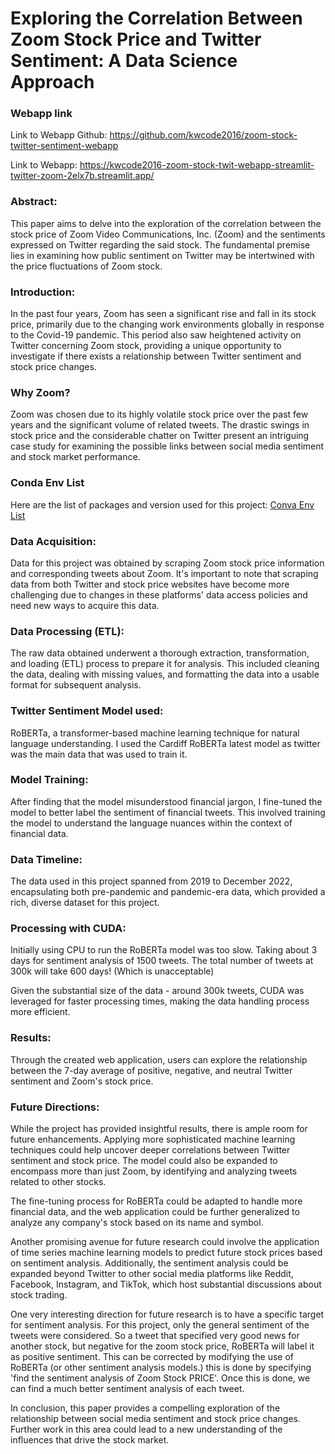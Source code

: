 
# Exploring the Correlation Between Zoom Stock Price and Twitter Sentiment: A Data Science Approach

### Webapp link
Link to Webapp Github: https://github.com/kwcode2016/zoom-stock-twitter-sentiment-webapp

Link to Webapp: https://kwcode2016-zoom-stock-twit-webapp-streamlit-twitter-zoom-2elx7b.streamlit.app/ 




### Abstract:
This paper aims to delve into the exploration of the correlation between the stock price of Zoom Video Communications, Inc. (Zoom) and the sentiments expressed on Twitter regarding the said stock. The fundamental premise lies in examining how public sentiment on Twitter may be intertwined with the price fluctuations of Zoom stock.


### Introduction:
In the past four years, Zoom has seen a significant rise and fall in its stock price, primarily due to the changing work environments globally in response to the Covid-19 pandemic. This period also saw heightened activity on Twitter concerning Zoom stock, providing a unique opportunity to investigate if there exists a relationship between Twitter sentiment and stock price changes.


### Why Zoom?
Zoom was chosen due to its highly volatile stock price over the past few years and the significant volume of related tweets. The drastic swings in stock price and the considerable chatter on Twitter present an intriguing case study for examining the possible links between social media sentiment and stock market performance.


### Conda Env List
Here are the list of packages and version used for this project: [Conva Env List](./conda_env.txt)

### Data Acquisition:
Data for this project was obtained by scraping Zoom stock price information and corresponding tweets about Zoom. It's important to note that scraping data from both Twitter and stock price websites have become more challenging due to changes in these platforms' data access policies and need new ways to acquire this data.


### Data Processing (ETL):
The raw data obtained underwent a thorough extraction, transformation, and loading (ETL) process to prepare it for analysis. This included cleaning the data, dealing with missing values, and formatting the data into a usable format for subsequent analysis.


### Twitter Sentiment Model used:
RoBERTa, a transformer-based machine learning technique for natural language understanding. I used the Cardiff RoBERTa latest model as twitter was the main data that was used to train it.


### Model Training:
After finding that the model misunderstood financial jargon, I fine-tuned the model to better label the sentiment of financial tweets. This involved training the model to understand the language nuances within the context of financial data.

### Data Timeline:
The data used in this project spanned from 2019 to December 2022, encapsulating both pre-pandemic and pandemic-era data, which provided a rich, diverse dataset for this project.

### Processing with CUDA:
Initially using CPU to run the RoBERTa model was too slow. Taking about 3 days for sentiment analysis of 1500 tweets. The total number of tweets at 300k will take 600 days! (Which is unacceptable)

Given the substantial size of the data - around 300k tweets, CUDA was leveraged for faster processing times, making the data handling process more efficient.

### Results:
Through the created web application, users can explore the relationship between the 7-day average of positive, negative, and neutral Twitter sentiment and Zoom's stock price.

### Future Directions:
While the project has provided insightful results, there is ample room for future enhancements. Applying more sophisticated machine learning techniques could help uncover deeper correlations between Twitter sentiment and stock price. The model could also be expanded to encompass more than just Zoom, by identifying and analyzing tweets related to other stocks.

The fine-tuning process for RoBERTa could be adapted to handle more financial data, and the web application could be further generalized to analyze any company's stock based on its name and symbol.

Another promising avenue for future research could involve the application of time series machine learning models to predict future stock prices based on sentiment analysis. Additionally, the sentiment analysis could be expanded beyond Twitter to other social media platforms like Reddit, Facebook, Instagram, and TikTok, which host substantial discussions about stock trading.

One very interesting direction for future research is to have a specific target for sentiment analysis. For this project, only the general sentiment of the tweets were considered. So a tweet that specified very good news for another stock, but negative for the zoom stock price, RoBERTa will label it as positive sentiment. This can be corrected by modifying the use of RoBERTa (or other sentiment analysis models.) this is done by specifying 'find the sentiment analysis of Zoom Stock PRICE'. Once this is done, we can find a much better sentiment analysis of each tweet.

In conclusion, this paper provides a compelling exploration of the relationship between social media sentiment and stock price changes. Further work in this area could lead to a new understanding of the influences that drive the stock market.